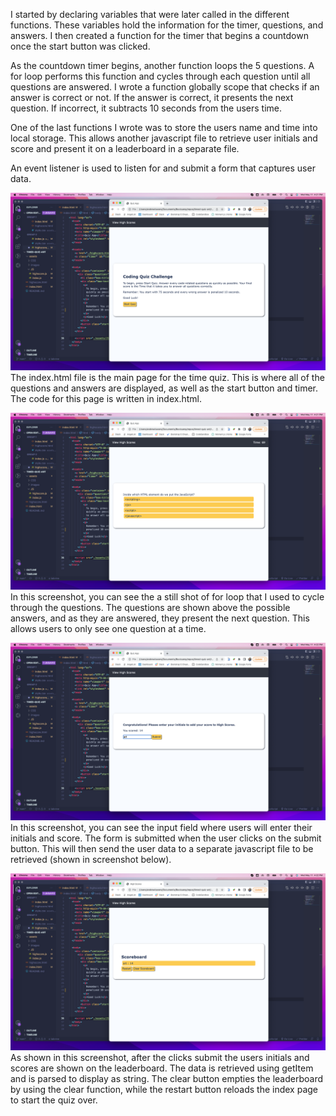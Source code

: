 I started by declaring variables that were later called in the different functions. These variables hold the information for the timer, questions, and answers. I then created a function for the timer that begins a countdown once the start button was clicked.

As the countdown timer begins, another function loops the 5 questions. A for loop performs this function and cycles through each question until all questions are answered. I wrote a function globally scope that checks if an answer is correct or not. If the answer is correct, it presents the next question. If incorrect, it subtracts 10 seconds from the users time.

One of the last functions I wrote was to store the users name and time into local storage. This allows another javascript file to retrieve user initials and score and present it on a leaderboard in a separate file.

An event listener is used to listen for and submit a form that captures user data.

![index](./assets/images/start.png)
The index.html file is the main page for the time quiz. This is where all of the questions and answers are displayed, as well as the start button and timer. The code for this page is written in index.html.

![for loop](./assets/images/question.png)
In this screenshot, you can see the a still shot of for loop that I used to cycle through the questions. The questions are shown above the possible answers, and as they are answered, they present the next question. This allows users to only see one question at a time.

![input](./assets/images/input%20score.png)
In this screenshot, you can see the input field where users will enter their initials and score. The form is submitted when the user clicks on the submit button. This will then send the user data to a separate javascript file to be retrieved (shown in screenshot below).

![scoreboard](./assets/images/view%20scoreboard.png)
As shown in this screenshot, after the clicks submit the users initials and scores are shown on the leaderboard. The data is retrieved using getItem and is parsed to display as string. The clear button empties the leaderboard by using the clear function, while the restart button reloads the index page to start the quiz over.
